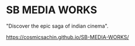 # SB MEDIA WORKS
 "Discover the epic saga of indian cinema".
 
  https://cosmicsachin.github.io/SB-MEDIA-WORKS/
